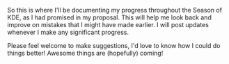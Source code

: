 <!---
.. date: 2015-11-14 00:17:48 UTC
.. title: My project was selected for the Season of KDE!
.. category: KDE
-->

So this is where I'll be documenting my progress throughout the Season of KDE, as I had promised in my proposal. This will help me look back and improve on mistakes that I might have made earlier. I will post updates whenever I make any significant progress.

Please feel welcome to make suggestions, I'd love to know how I could do things better! Awesome things are (hopefully) coming!

